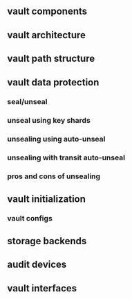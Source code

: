 ## vault components

## vault architecture

## vault path structure

## vault data protection

### seal/unseal 

### unseal using key shards

### unsealing using auto-unseal

### unsealing with transit auto-unseal 

### pros and cons of unsealing

## vault initialization

### vault configs

## storage backends

## audit devices

## vault interfaces








